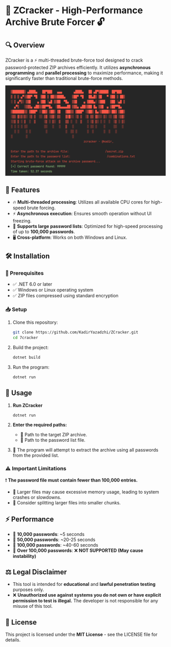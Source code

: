 # 🚀 ZCracker - High-Performance Archive Brute Forcer 🔓

## 🔍 Overview
ZCracker is a ⚡ multi-threaded brute-force tool designed to crack password-protected ZIP archives efficiently. It utilizes **asynchronous programming** and **parallel processing** to maximize performance, making it significantly faster than traditional brute-force methods.

<img src="zcracker-preview.png">

## 🎯 Features
- 🔥 **Multi-threaded processing**: Utilizes all available CPU cores for high-speed brute forcing.
- ⚡ **Asynchronous execution**: Ensures smooth operation without UI freezing.
- 📂 **Supports large password lists**: Optimized for high-speed processing of up to **100,000 passwords**.
- 🖥️ **Cross-platform**: Works on both Windows and Linux.

## 🛠️ Installation
### 📌 Prerequisites
- ✅ .NET 6.0 or later
- ✅ Windows or Linux operating system
- ✅ ZIP files compressed using standard encryption

### 📥 Setup
1. Clone this repository:
   ```sh
   git clone https://github.com/KadirYazadzhi/ZCracker.git
   cd 7cracker
   ```
2. Build the project:
   ```sh
   dotnet build
   ```
3. Run the program:
   ```sh
   dotnet run
   ```

## 📌 Usage
1. **Run ZCracker**
   ```sh
   dotnet run
   ```
   
2. **Enter the required paths:**
   - 📁 Path to the target ZIP archive.
   - 📄 Path to the password list file.
     
3. 🚀 The program will attempt to extract the archive using all passwords from the provided list.

### ⚠️ Important Limitations
❗ **The password file must contain fewer than 100,000 entries.**
- 🚫 Larger files may cause excessive memory usage, leading to system crashes or slowdowns.
- 🔄 Consider splitting larger files into smaller chunks.

## ⚡ Performance
- 🔹 **10,000 passwords**: ~5 seconds
- 🔹 **50,000 passwords**: ~20-25 seconds
- 🔹 **100,000 passwords**: ~40-60 seconds
- 🔴 **Over 100,000 passwords**: ❌ **NOT SUPPORTED (May cause instability)**

## ⚖️ Legal Disclaimer
- This tool is intended for **educational** and **lawful penetration testing** purposes only. 
- ❌ **Unauthorized use against systems you do not own or have explicit permission to test is illegal.** The developer is not responsible for any misuse of this tool.

## 📜 License
This project is licensed under the **MIT License** - see the LICENSE file for details.

